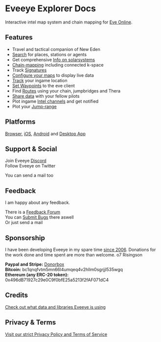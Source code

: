 # Eveeye Explorer Docs


Interactive intel map system and chain mapping for [Eve Online](https://www.eveonline.com/signup?invc=fcca28f2-af9d-4435-90e7-b7209bc66497).

## Features

 - Travel and tactical companion of New Eden
 - [Search](https://eveeye.readthedocs.io/en/latest/ui/search/) for places, stations or agents
 - Get comprehensive [Info on solarsystems](https://eveeye.readthedocs.io/en/latest/ui/solarsystem-info/)
 - [Chain-mapping](https://eveeye.readthedocs.io/en/latest/map/chain-mapping/) including connected k-space
 - Track [Signatures](https://eveeye.readthedocs.io/en/latest/sharing/signatures/)
 - [Configure your maps](https://eveeye.readthedocs.io/en/latest/map/layout/) to display live data
 - [Track](https://eveeye.readthedocs.io/en/latest/sync/client-synchronisation/) your ingame location
 - [Set Waypoints](https://eveeye.readthedocs.io/en/latest/sync/waypoints/) to the eve client
 - Find [Routes](https://eveeye.readthedocs.io/en/latest/sync/waypoints/) using your chain, jumpbridges and Thera
 - [Share data](https://eveeye.readthedocs.io/en/latest/sharing/cloud/) with your fellow pilots
 - Plot ingame [Intel channels](https://eveeye.readthedocs.io/en/latest/sharing/intel-channels/) and get notified 
 - Plot your [Jump-range](https://eveeye.readthedocs.io/en/latest/ui/settings/#Jump)

## Platforms

[Browser](https://eveeye.com), [iOS](https://apps.apple.com/us/app/eveeye-for-eve-online/id1163904317), [Android](https://play.google.com/store/apps/details?id=com.eveeye) and [Desktop App](https://eveeye.readthedocs.io/en/latest/desktop-app.html)

## Support & Social

Join Eveeye <a href="https://discord.gg/m3Bm2Rjuk7">Discord</a><br>
Follow Eveeye on <a href="twitter://user?screen_name=eveeyemaps" style="text-decoration:none;pointer-events:all"><span class="help_links">Twitter</span></a><br>
<!-- Join Eveeye on <a href="slack://channel?team=T03CDJ6FV&id=C49UXSC73" style="text-decoration:none;pointer-events:all"><span class="help_links">Tweetfleet Slack</span></a><br>-->
You can <a href="mailto:risingson@eveeye.com" style="text-decoration:none;pointer-events:all"><span class="help_links">send a mail</span></a> too

## Feedback
I am happy about any feedback.

There is a [Feedback Forum](https://feedback.userreport.com/7ab42bbb-8bf8-4955-9573-c0b1213b1ba7/#ideas/popular)<br>
You can [Submit Bugs](https://feedback.userreport.com/7ab42bbb-8bf8-4955-9573-c0b1213b1ba7/#submit/bug) there aswell<br>
Or just <a href="mailto:risingson@eveeye.com" style="text-decoration:none;pointer-events:all"><span class="help_links">send a mail</span></a>

## Sponsorship
I have been developing Eveeye in my spare time [since 2006](https://eveeye.readthedocs.io/en/latest/history/).
Donations for the work done and time spent are more than welcome.
o7 Risingson

**Paypal and Stripe:**  [Donorbox](https://donorbox.org/eveeye)<br>
**Bitcoin:**  bc1qnqfvtm5mn66l4umqeq4v2hllm0sgrjjl535wgq<br>
**Ethereum (any ERC-20 token):**  0x496dB71927c29e0C9f0bfE25a5213f2fAF071dC4<br>

## Credits
[Check out what data and libraries Eveeye is using ](https://eedocs.readthedocs.io/en/latest/sharing/cloud/) 

## Privacy & Terms
[Visit our strict Privacy Policy and Terms of Service](https://eedocs.readthedocs.io/en/latest/sharing/privacy/) 



<!--stackedit_data:
eyJoaXN0b3J5IjpbLTEzMTU0Njg3OTUsLTIxMjQ2Njc4NDEsLT
M1OTIxNTY3MiwyMDQ5MzgzMTY3LDE0NDUzNjc5NDcsLTE2MTU2
OTAwMzksLTQ0MDE4NTA3MywtOTQ1MTkzOTg1LC0xODIzNDEzMj
c2LC04NjAwNDI3MzYsOTE4NTEzNzUyLDE0OTAyODY0ODEsMTQ2
Mzg3Mzk2NCwxNjcwMjU1NTMwLDEwNjYxNTUxMjIsLTE0MjMyMj
A5LC0xNDQzODc3MjI2XX0=
-->
